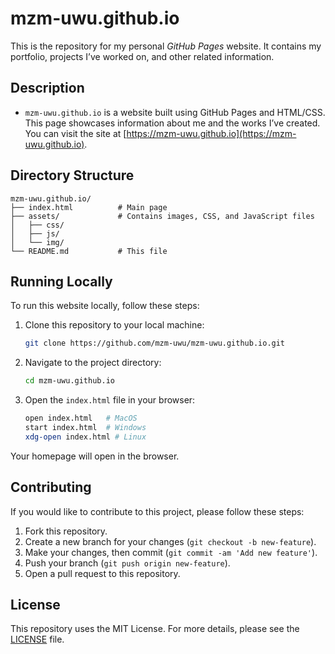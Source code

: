 # mzm-uwu.github.io

This is the repository for my personal *GitHub Pages* website. It contains my portfolio, projects I’ve worked on, and other related information.

## Description

* `mzm-uwu.github.io` is a website built using GitHub Pages and HTML/CSS. This page showcases information about me and the works I’ve created. You can visit the site at [https://mzm-uwu.github.io](https://mzm-uwu.github.io).

## Directory Structure

```
mzm-uwu.github.io/
├── index.html          # Main page
├── assets/             # Contains images, CSS, and JavaScript files
│   ├── css/
│   ├── js/
│   └── img/
└── README.md           # This file
```

## Running Locally

To run this website locally, follow these steps:

1. Clone this repository to your local machine:
   ```bash
   git clone https://github.com/mzm-uwu/mzm-uwu.github.io.git
   ```

2. Navigate to the project directory:
   ```bash
   cd mzm-uwu.github.io
   ```

3. Open the `index.html` file in your browser:
   ```bash
   open index.html   # MacOS
   start index.html  # Windows
   xdg-open index.html # Linux
   ```

Your homepage will open in the browser.

## Contributing

If you would like to contribute to this project, please follow these steps:

1. Fork this repository.
2. Create a new branch for your changes (`git checkout -b new-feature`).
3. Make your changes, then commit (`git commit -am 'Add new feature'`).
4. Push your branch (`git push origin new-feature`).
5. Open a pull request to this repository.

## License

This repository uses the MIT License. For more details, please see the [LICENSE](LICENSE) file.
